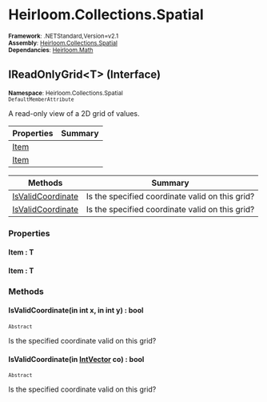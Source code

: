 # Heirloom.Collections.Spatial

<small>**Framework**: .NETStandard,Version=v2.1</small>  
<small>**Assembly**: [Heirloom.Collections.Spatial](../Heirloom.Collections.Spatial/Heirloom.Collections.Spatial.md)</small>  
<small>**Dependancies**: [Heirloom.Math](../Heirloom.Math/Heirloom.Math.md)</small>  

## IReadOnlyGrid\<T> (Interface)
<small>**Namespace**: Heirloom.Collections.Spatial</small>  
<small>`DefaultMemberAttribute`</small>

A read-only view of a 2D grid of values.

| Properties           | Summary |
|----------------------|---------|
| [Item](#ITE8B5A2F95) |         |
| [Item](#ITE8B5A2F95) |         |

| Methods                           | Summary                                         |
|-----------------------------------|-------------------------------------------------|
| [IsValidCoordinate](#ISVB586DBEE) | Is the specified coordinate valid on this grid? |
| [IsValidCoordinate](#ISVCA356546) | Is the specified coordinate valid on this grid? |

### Properties

#### <a name="ITE8B5A2F95"></a>Item : T


#### <a name="ITE8B5A2F95"></a>Item : T


### Methods

#### <a name="ISVB586DBEE"></a>IsValidCoordinate(in int x, in int y) : bool
<small>`Abstract`</small>

Is the specified coordinate valid on this grid?


#### <a name="ISVCA356546"></a>IsValidCoordinate(in [IntVector](../Heirloom.Math/Heirloom.Math.IntVector.md) co) : bool
<small>`Abstract`</small>

Is the specified coordinate valid on this grid?


